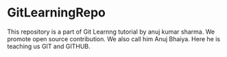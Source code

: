 
# GitLearningRepo
This repository is a part of Git Learnng tutorial by anuj kumar sharma.
We promote open source contribution.
We also call him Anuj Bhaiya.
Here he is teaching us GIT and GITHUB.
